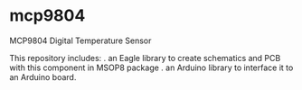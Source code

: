mcp9804
=======

MCP9804 Digital Temperature Sensor

This repository includes:
 . an Eagle library to create schematics and PCB with this component in MSOP8 package
 . an Arduino library to interface it to an Arduino board.
